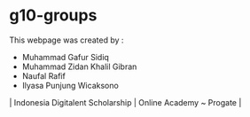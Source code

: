 # g10-groups

This webpage was created by :
- Muhammad Gafur Sidiq 
- Muhammad Zidan Khalil Gibran
- Naufal Rafif
- Ilyasa Punjung Wicaksono

| Indonesia Digitalent Scholarship | Online Academy ~ Progate |
